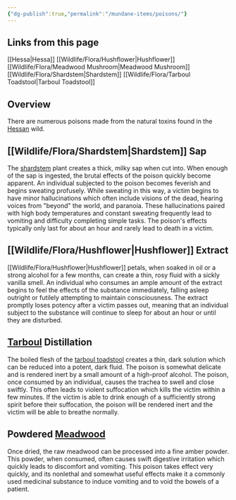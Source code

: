 ```yaml
---
{"dg-publish":true,"permalink":"/mundane-items/poisons/"}
---
```


## Links from this page
[[Hessa\|Hessa]]
[[Wildlife/Flora/Hushflower\|Hushflower]]
[[Wildlife/Flora/Meadwood Mushroom\|Meadwood Mushroom]]
[[Wildlife/Flora/Shardstem\|Shardstem]]
[[Wildlife/Flora/Tarboul Toadstool\|Tarboul Toadstool]]
## Overview
There are numerous poisons made from the natural toxins found in the [Hessan](Hessa) wild.
## [[Wildlife/Flora/Shardstem\|Shardstem]] Sap
The [shardstem](Shardstem) plant creates a thick, milky sap when cut into. When enough of the sap is ingested, the brutal effects of the poison quickly become apparent. An individual subjected to the poison becomes feverish and begins sweating profusely. While sweating in this way, a victim begins to have minor hallucinations which often include visions of the dead, hearing voices from "beyond" the world, and paranoia. These hallucinations paired with high body temperatures and constant sweating frequently lead to vomiting and difficulty completing simple tasks. The poison's effects typically only last for about an hour and rarely lead to death in a victim.
## [[Wildlife/Flora/Hushflower\|Hushflower]] Extract
[[Wildlife/Flora/Hushflower\|Hushflower]] petals, when soaked in oil or a strong alcohol for a few months, can create a thin, rosy fluid with a sickly vanilla smell. An individual who consumes an ample amount of the extract begins to feel the effects of the substance immediately, falling asleep outright or futilely attempting to maintain consciousness. The extract promptly loses potency after a victim passes out, meaning that an individual subject to the substance will continue to sleep for about an hour or until they are disturbed.
## [Tarboul](Tarboul%20Toadstool) Distillation
The boiled flesh of the [tarboul toadstool](Tarboul%20Toadstool) creates a thin, dark solution which can be reduced into a potent, dark fluid. The poison is somewhat delicate and is rendered inert by a small amount of a high-proof alcohol. The poison, once consumed by an individual, causes the  trachea to swell and close swiftly. This often leads to violent suffocation which kills the victim within a few minutes. If the victim is able to drink enough of a sufficiently strong spirit before their suffocation, the poison will be rendered inert and the victim will be able to breathe normally.
## Powdered [Meadwood](Meadwood%20Mushroom)
Once dried, the raw meadwood can be processed into a fine amber powder. This powder, when consumed, often causes swift digestive irritation which quickly leads to discomfort and vomiting. This poison takes effect very quickly, and its nonlethal and somewhat useful effects make it a commonly used medicinal substance to induce vomiting and to void the bowels of a patient.